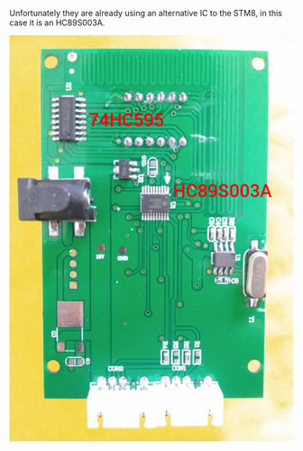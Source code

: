 
Unfortunately they are already using an alternative IC to the STM8, in this case it is an HC89S003A.

![image](https://raw.githubusercontent.com/rtek1000/RF_Magic_Controller_6803_IC/main/Non_STM8_Board/Board-HC89S003A.png)
